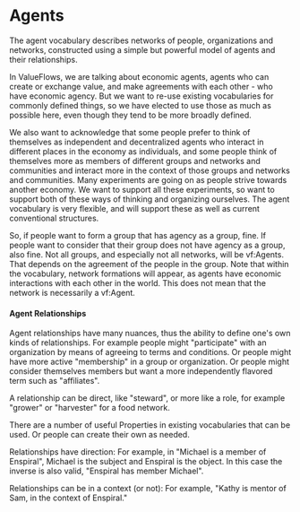 # Agents

The agent vocabulary describes networks of people, organizations and networks, constructed using a simple but powerful model of agents and their relationships.

In ValueFlows, we are talking about economic agents, agents who can create or exchange value, and make agreements with each other - who have economic agency.  But we want to re-use existing vocabularies for commonly defined things, so we have elected to use those as much as possible here, even though they tend to be more broadly defined.

We also want to acknowledge that some people prefer to think of themselves as independent and decentralized agents who interact in different places in the economy as individuals, and some people think of themselves more as members of different groups and networks and communities and interact more in the context of those groups and networks and communities.  Many experiments are going on as people strive towards another economy.  We want to support all these experiments, so want to support both of these ways of thinking and organizing ourselves.  The agent vocabulary is very flexible, and will support these as well as current conventional structures.

So, if people want to form a group that has agency as a group, fine.  If people want to consider that their group does not have agency as a group, also fine.  Not all groups, and especially not all networks, will be vf:Agents. That depends on the agreement of the people in the group.  Note that within the vocabulary, network formations will appear, as agents have economic interactions with each other in the world.  This does not mean that the network is necessarily a vf:Agent.


#### Agent Relationships

Agent relationships have many nuances, thus the ability to define one's own kinds of relationships.  For example people might "participate" with an organization by means of agreeing to terms and conditions.  Or people might have more active "membership" in a group or organization.  Or people might consider themselves members but want a more independently flavored term such as "affiliates".

A relationship can be direct, like "steward", or more like a role, for example "grower" or "harvester" for a food network.

There are a number of useful Properties in existing vocabularies that can be used. Or people can create their own as needed.

Relationships have direction: For example, in "Michael is a member of Enspiral", Michael is the subject and Enspiral is the object.  In this case the inverse is also valid, "Enspiral has member Michael".

Relationships can be in a context (or not): For example, "Kathy is mentor of Sam, in the context of Enspiral."

